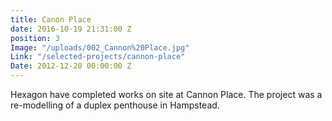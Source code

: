```yaml
---
title: Canon Place
date: 2016-10-19 21:31:00 Z
position: 3
Image: "/uploads/002_Cannon%20Place.jpg"
Link: "/selected-projects/cannon-place"
Date: 2012-12-20 00:00:00 Z
---
```


Hexagon have completed works on site at Cannon Place. The project was a re-modelling of a duplex penthouse in Hampstead.